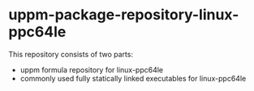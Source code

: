 # uppm-package-repository-linux-ppc64le

This repository consists of two parts:

- uppm formula repository for linux-ppc64le
- commonly used fully statically linked executables for linux-ppc64le

